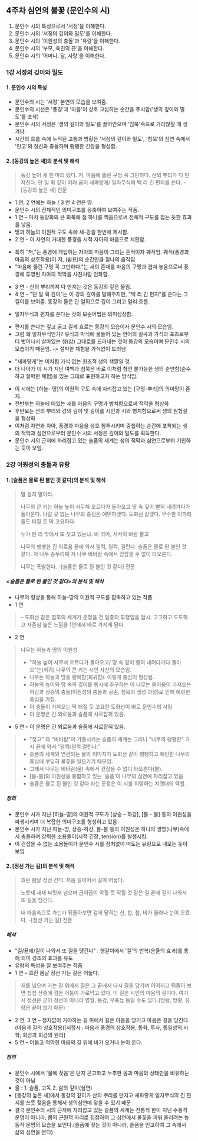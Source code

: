 ## 4주차 심연의 불꽃 (문인수의 시)
1. 문인수 시의 특성으로서 '서정'을 이해한다.
2. 문인수 시의 '서정의 깊이와 밀도'를 이해한다.
3. 문인수 시의 '이원성의 충돌'과 '유랑'을 이해한다.
4. 문인수 시의 '부모, 육친의 끈'을 이해한다.
5. 문인수 시의 '어머니, 달, 사랑'을 이해한다.

### 1강 서정의 깊이와 밀도

#### 1. 문인수 시의 특성
* 문인수의 시는 '서정' 본연의 모습을 보여줌.
* 문인수의 시선은 '풍경'과 '마음'이 상호 교섭하는 순간을 주시함('생의 깊이와 밀도'를 포착)
* 문인수 시의 서정은 '생의 깊이와 밀도'를 끌어안으며 '침묵'속으로 가라앉힐 때 생겨남.
* 시간의 흐름 속에 누적된 고통과 방황은 '서정의 깊이와 밀도', '침묵'의 심연 속에서 '인고'의 정신과 충돌하며 팽팽한 긴장을 형성함.

#### 2. [동강의 높은 새]의 분석 및 해석

> 동강 높이 새 한 마리 떴다.
> 저, 마음에 뚫린 구멍 꼭 그만하다.
> 산의 뿌리가 다 만져진다.
> 단 일 획 깊이 여러 굽이 새파랗게/ 일자무식의 백 리 긴 편지를 쓴다. -[동강의 높은 새] 전문
* 1 연, 2 연에는 하늘 / 3 연 4 연은 땅.
* 문인수 시의 전체적인 의미구조를 응축하여 보여주는 작품.
* 1 연 – 마치 동양화의 큰 화폭에 점 하나를 찍음으로써 전체적 구도를 잡는 듯한 효과를 낳음. 
* 땅과 하늘의 이원적 구도 속에 새-강을 한번에 제시함.
* 2 연 – 이 자연의 거대한 풍경을 시적 자아의 마음으로 치환함.
- 특히 “저,”는 풍경에 개입하는 자아의 마음이 그리는 흔적이자 궤적임. 궤적(풍경과 마음의 상호작용)이 저, (쉼표)의 순간만큼 찰나의 움직임
- "마음에 뚫린 구멍 꼭 그만하다."는 새의 존재를 마음의 구멍과 겹쳐 놓음으로써 풍경에 투영된 자아의 적막을 사진처럼 인화함.
* 3 연 - 산의 뿌리까지 다 만지는 것은 동강의 깊은 물임.
* 4 연 – "단 일 획 깊이"는 이 강의 깊이를 말해주지만, "백 리 긴 편지"를 쓴다는 그 길이를 보여줌. 동강의 물은 단 일획으로 깊이 그리고 멀리 흐름.
- 일자무식과 편지를 쓴다는 것의 모순어법은 의미심장함. 
* 편지를 쓴다는 깊고 굵고 길게 흐르는 동강의 모습이자 문인수 시의 모습임.
* 그럼 왜 일자무식인가? 유식과 박식에 물들어 있는 언어의 질곡과 가식과 포즈로부터 벗어나서 살아있는 생(삶) 그대로를 드러내는 것이 동강의 모습이며 문인수 시의 모습이기 때문임. -> 절박한 체험을 가식없이 드러냄
- "새파랗게"는 이처럼 가식 없는 원초적 생의 색깔일 것.
- 더 나아가 이 시가 지닌 여백과 침묵은 바로 이처럼 형언 불가능한 생의 순연함(순수하고 절박한 체험)을 있는 그대로 표현하고자 하는 방식임.

* 이 시에는 [하늘- 땅]의 이원적 구도 속에 자리잡고 있는 [구멍-뿌리]의 의미망이 존재.
* 전반부는 하늘에 떠있는 새를 마음의 구멍과 병치함으로써 적막을 형상화
* 후반보는 산의 뿌리와 강의 깊이 및 길이를 시인과 시와 병치함으로써 생의 원형질을 형상화
* 이처럼 자연과 자아, 풍경과 마음을 상호 침투시키며 중첩하는 순간에 포착되는 생의 적막과 심연으로부터 문인수 시의 서정은 깊이와 밀도를 획득한다.
* 문인수 시의 근저에 자리잡고 있는 슬픔의 세계는 생의 적막과 심연으로부터 기인하는 듯이 보임.

### 2강 이원성의 충돌과 유랑

#### 1. [슬픔은 물로 된 불인 것 같다]의 분석 및 해석
> 말 걸지 말아라.
>
> 나무의 큰 키는
> 하늘 높이 사무쳐 오르다가 돌아오고
> 땅 속 깊이 뻗혀 내려가다가 돌아온다.
> 나갈 곳 없는
> 나무의 중심은 예민하겠다.
> 도화선 같겠다.
> 무수한 이파리들도 터질 듯 막 고요하다.
>
> 누가 만 리 밖에서 또 젖고 있는냐.
> 비 섞어, 서서히 바람 불고
>
> 나무의 팽팽한
> 긴 외로움 끝에 와서 덜컥,
> 덜컥, 걸린다.
> 슬픔은 물로 된 불인 것 같다.
> 저 나무 송두리째
> 저 나무 비바람 속에서 걷잡을 수 없이 타오른다.
>
> 나무는 폭발한다. -[슬픔은 물로 된 불인 것 같다] 전문

##### <슬픔은 물로 된 불인 것 같다>의 분석 및 해석
* 나무의 형상을 통해 하늘-땅의 이원적 구도를 함축하고 있는 작품.
* 1 연 
> – 도화선 같은 침묵의 세계가 운명을 건 일종의 투쟁임을 암시. 고고하고 도도하고 자존심 높은 느낌을 1연에서 바로 가지게 된다.
* 2 연 
> 나무는 하늘과 땅의 이원성
> * "하늘 높이 사무쳐 오르다가 돌아오고/ 땅 속 깊이 뻗혀 내려다가다 돌아오"는(회귀) 나무의 큰 키는 시인 자신의 모습임.
> * 나무는 하늘과 땅을 왕복함(회귀함). 이렇게 중심이 형성됨.
> * 하늘의 높이와 땅 속의 깊이를 동시에 추구하는 이 나무는 돌아옴이 가져오는 하강과 상승의 충돌(이원성의 충돌과 공존, 침묵의 생성 과정)로 인해 예민한 중심을 가짐.
> * 이 충돌이 가져오는 막 터질 듯 고요한 도화선이 바로 문인수의 시임.
> * 이 운명은 긴 외로움과 슬픔에 사로잡혀 있음.
* 5 연 – 이 운명은 긴 외로움과 슬픔에 사로잡혀 있음.
> * "젖고" 와 "비바람"이 가중시키는 슬픔의 세계는 그러나 "나무의 팽팽한" 가지 끝에 와서 "덜컥/덜컥 걸린다."
> * 슬픔의 세계와 연관되는 물의 이미지가 도화선 같이 팽팽하고 예민한 나무의 중심에 부딪혀 불꽃을 일으키기 때문임.
> * 그래서 나무는 비바람(물) 속에서 걷잡을 수 없이 타오른다(불).
> * [물-불]의 이원성을 통합하고 있는 '슬픔'이 나무의 심연에 자리잡고 있음
> * 슬픔은 물로 된 불인 것 같다 라는 문장은 이 시를 지탱하는 지렛대의 역할.

##### 정리
* 문인수 시가 지닌 [하늘-땅]의 이원적 구도가 [상승 – 하강], [물 - 불] 등의 이원성을 파생시키며 더 복잡한 의미구조를 형성하고 있음
* 문인수 시가 지닌 하늘-땅, 상승-하강, 물-불 등의 이원성은 하나의 생명(나무)속에서 충돌하며 강력한 소용돌이(시적 긴장, tension)를 발생시킴.
* 이 걷잡을 수 없는 소용돌이가 문인수 시를 정처없이 떠도는 유랑으로 내모는 듯이 보임


#### 2. [정선 가는 길]의 분석 및 해석
> 흐린 봄날 정선 간다.
> 처음 길이어서 길이 어둡다.
>
> 노룻재 새재 싸릿재 넘으며
> 굽이굽이 막힐 듯 막힐 것 같은
> 길
> 끝에
> 길이 나와서 또 길을 땡긴다.
> 
> 내 마음속으로 가는가
> 뒤돌아보면 검게 닫히는 산, 첩, 첩,
> 비가 올라나 눈이 오겠다. -[정선 가는 길] 전문

##### 해석
* "길/끝에/길이 나와서 또 길을 땡긴다" : 행갈이에서 '길'의 반복(운율의 효과)를 통해 의미 강조의 효과를 유도
* 유랑의 특성을 잘 보여주는 작품
* 1 연 – 흐린 봄날 정선 가는 길은 어둡다.
> 재를 넘으며 가는 길 위에서 길은 그 끝에서 다시 길을 당기며 이어지고 뒤돌아 보면 첩첩 산중에 검은 어둠이 가로막고 있다. 이 길은 시인의 마음의 길이다. 여기서 정선은 굳이 정선이 아니라 영월, 동강, 우포늪 등일 수도 있다.(방랑, 방황, 유랑은 끝이 없기 때문)
* 2 연, 3 연 – 정처없이 가야하는 길 위에서 길은 마음을 당기고 마음은 길을 당긴다.(마음과 길의 상호작용)[서정시 : 마음과 풍경의 상호작용, 동화, 투사, 동일성의 시학, 회상과 회감의 원리]
* 5 연 – 어둡고 적막한 마음의 길 위에 비가 오거나 눈이 온다.

##### 정리
* 문인수 시에서 '물에 젖음'은 단지 곤고하고 누추한 몸과 마음의 상태만을 비유하는 것이 아님
* 물 : 1. 슬픔, 고독 2. 삶의 깊이(심연)
* [동강의 높은 새]에서 동강의 깊이가 산의 뿌리를 만지고 새파랗게 일자무식의 긴 편지를 쓰듯 젖음을 통해서 생의심연에 닿을 수 있기 때문
* 결국 문인수의 시의 근저에 자리잡고 있는 슬픔의 세계는 전통적 한이 지닌 수동적 운명이 아니라, 몸의 근원적 자리로 침잠하여 그 심연에서 불꽃을 피워 올리려는 능동적 운명의 모습을 보인다.(슬픔에 젖는 것이 아니라, 슬픔을 인고하여 그 속에서 삶의 심연을 본다)
